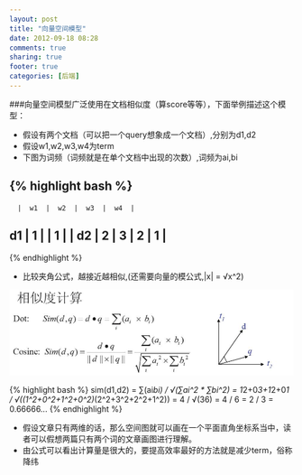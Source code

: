 ```yaml
---
layout: post
title: "向量空间模型"
date: 2012-09-18 08:28
comments: true
sharing: true
footer: true
categories: [后端]
---
```


###向量空间模型广泛使用在文档相似度（算score等等），下面举例描述这个模型：

+ 假设有两个文档（可以把一个query想象成一个文档）,分别为d1,d2
+ 假设w1,w2,w3,w4为term
+ 下图为词频（词频就是在单个文档中出现的次数）,词频为ai,bi

{% highlight bash %}
-----------------------------------
      |  w1  |  w2  |  w3  |  w4  |
  d1  |  1   |      |  1   |      |
  d2  |  2   |  3   |  2   |  1   |
-----------------------------------
{% endhighlight %}

+ 比较夹角公式，越接近越相似,(还需要向量的模公式,|x| = √x^2)

![vsm公式](/images/post/vsm.png "vsm公式")

{% highlight bash %}
sim(d1,d2) = ∑(ai*bi) / √(∑ai^2 * ∑bi^2)
           = 1*2+0*3+1*2+0*1 / √((1^2+0^2+1^2+0^2)*(2^2+3^2+2^2+1^2))
           = 4 / √(36)
           = 4 / 6
           = 2 / 3
           = 0.66666...
{% endhighlight %}

+ 假设文章只有两维的话，那么空间图就可以画在一个平面直角坐标系当中，读者可以假想两篇只有两个词的文章画图进行理解。
+ 由公式可以看出计算量是很大的，要提高效率最好的方法就是减少term，俗称降纬
